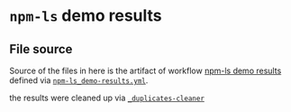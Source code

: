 # `npm-ls` demo results

## File source

Source of the files in here is the artifact of
workflow [npm-ls demo results](https://github.com/CycloneDX/cyclonedx-node-npm/actions/workflows/npm-ls_demo-results.yml)
defined via [`npm-ls_demo-results.yml`](../../../.github/workflows/npm-ls_demo-results.yml).

the results were cleaned up via [`_duplicates-cleaner`](./_duplicates-cleaner/)
